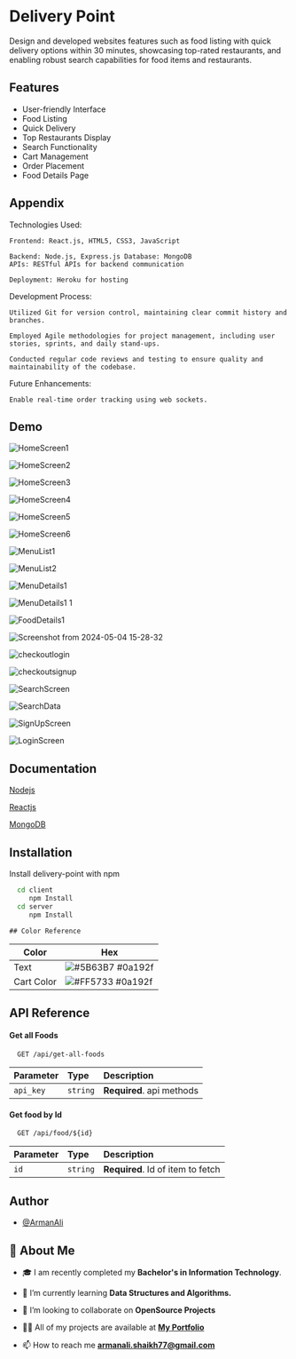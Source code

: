 
# Delivery Point

Design and developed websites features such as food listing with quick delivery options within 30 minutes, showcasing top-rated restaurants, and enabling robust search capabilities for food items and restaurants.



## Features

- User-friendly Interface
- Food Listing
- Quick Delivery
- Top Restaurants Display
- Search Functionality
- Cart Management
- Order Placement
- Food Details Page



## Appendix

Technologies Used:

    Frontend: React.js, HTML5, CSS3, JavaScript

    Backend: Node.js, Express.js Database: MongoDB
    APIs: RESTful APIs for backend communication

    Deployment: Heroku for hosting

Development Process:

    Utilized Git for version control, maintaining clear commit history and branches.

    Employed Agile methodologies for project management, including user stories, sprints, and daily stand-ups.

    Conducted regular code reviews and testing to ensure quality and maintainability of the codebase.


Future Enhancements:

    Enable real-time order tracking using web sockets.
## Demo

![HomeScreen1](https://github.com/armanali0786/delivery-point/assets/76746226/2ac1f24a-1c00-40d4-ba61-e474456b0563)

![HomeScreen2](https://github.com/armanali0786/delivery-point/assets/76746226/b2137b75-55f4-46e9-8a2b-66292fcec03d)

![HomeScreen3](https://github.com/armanali0786/delivery-point/assets/76746226/c0323ad8-4ab6-4e2e-a184-3645bbde3a79)

![HomeScreen4](https://github.com/armanali0786/delivery-point/assets/76746226/1277b06e-8b43-4ee0-afe2-fcfb5e8957ec)

![HomeScreen5](https://github.com/armanali0786/delivery-point/assets/76746226/8a04877a-a3ce-48cb-a116-5863140a84e2)

![HomeScreen6](https://github.com/armanali0786/delivery-point/assets/76746226/f546f446-be0f-4acb-a14f-6ee71e3f9780)

![MenuList1](https://github.com/armanali0786/delivery-point/assets/76746226/154e91aa-2b1b-4b30-94c8-8f67b8d14e97)

![MenuList2](https://github.com/armanali0786/delivery-point/assets/76746226/837b10ec-19da-4f43-b996-3b5091a6de5f)

![MenuDetails1](https://github.com/armanali0786/delivery-point/assets/76746226/06a08e31-715a-4051-aac1-478086111040)

![MenuDetails1 1](https://github.com/armanali0786/delivery-point/assets/76746226/bf28bd43-6014-435a-b314-351ef058c811)

![FoodDetails1](https://github.com/armanali0786/delivery-point/assets/76746226/1a97e541-3253-4b85-a10b-7eb60c9ec6fd)

![Screenshot from 2024-05-04 15-28-32](https://github.com/armanali0786/delivery-point/assets/76746226/8f47c0b8-d052-46b7-b7f7-ac7dfb617eb3)

![checkoutlogin](https://github.com/armanali0786/delivery-point/assets/76746226/cd3d62bf-ea85-451c-9c10-06b541c8e67f)

![checkoutsignup](https://github.com/armanali0786/delivery-point/assets/76746226/d17eda58-6646-4da6-b13a-f2a861c4a007)
    
![SearchScreen](https://github.com/armanali0786/delivery-point/assets/76746226/e6121568-fb52-4003-8837-fa1c57fb87ee)

![SearchData](https://github.com/armanali0786/delivery-point/assets/76746226/6ba20121-8009-4266-ba87-4994e2d4ef4e)

![SignUpScreen](https://github.com/armanali0786/delivery-point/assets/76746226/cd8b488a-5e5e-4e25-a715-1d0eec14e181)

![LoginScreen](https://github.com/armanali0786/delivery-point/assets/76746226/8589e8a9-3adc-4fb6-90e4-815e79c2da58)


## Documentation

[Nodejs](https://nodejs.org/docs/latest/api/)

[Reactjs](https://legacy.reactjs.org/docs/getting-started.html)

[MongoDB](https://www.mongodb.com/docs/atlas/getting-started)

## Installation

Install delivery-point with npm

```bash
  cd client
     npm Install
  cd server
     npm Install
```
    ## Color Reference

| Color             | Hex                                                                |
| ----------------- | ------------------------------------------------------------------ |
| Text  | ![#5B63B7](https://via.placeholder.com/10/0a192f?text=+) #0a192f |
| Cart Color  | ![#FF5733](https://via.placeholder.com/10/0a192f?text=+) #0a192f |

## API Reference

#### Get all Foods

```http
  GET /api/get-all-foods
```

| Parameter | Type     | Description                |
| :-------- | :------- | :------------------------- |
| `api_key` | `string` | **Required**.  api methods |

#### Get food by Id

```http
  GET /api/food/${id}
```

| Parameter | Type     | Description                       |
| :-------- | :------- | :-------------------------------- |
| `id`      | `string` | **Required**. Id of item to fetch |



## Author

- [@ArmanAli](https://www.github.com/armanali0786)


## 🚀 About Me
- 🎓 I am recently completed my **Bachelor's in Information Technology**.

- 🌱 I’m currently learning **Data Structures and Algorithms.**

- 👯 I’m looking to collaborate on **OpenSource Projects**

- 👨‍💻 All of my projects are available at **[My Portfolio](https://github.com/armanali0786?tab=repositories)**

- 📫 How to reach me **armanali.shaikh77@gmail.com**

